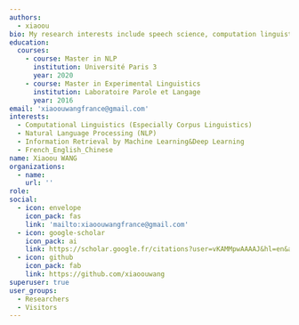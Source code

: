 ```yaml
---
authors:
  - xiaoou
bio: My research interests include speech science, computation linguistics and more generally, natural language processing
education:
  courses:
    - course: Master in NLP
      institution: Université Paris 3
      year: 2020
    - course: Master in Experimental Linguistics
      institution: Laboratoire Parole et Langage
      year: 2016
email: 'xiaoouwangfrance@gmail.com'
interests:
  - Computational Linguistics (Especially Corpus Linguistics)
  - Natural Language Processing (NLP)
  - Information Retrieval by Machine Learning&Deep Learning
  - French_English_Chinese
name: Xiaoou WANG
organizations:
  - name:
    url: ''
role:
social:
  - icon: envelope
    icon_pack: fas
    link: 'mailto:xiaoouwangfrance@gmail.com'
  - icon: google-scholar
    icon_pack: ai
    link: https://scholar.google.fr/citations?user=vKAMMpwAAAAJ&hl=en&authuser=1
  - icon: github
    icon_pack: fab
    link: https://github.com/xiaoouwang
superuser: true
user_groups:
  - Researchers
  - Visitors
---
```

